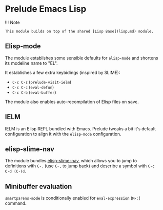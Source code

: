 # Prelude Emacs Lisp

!!! Note

    This module builds on top of the shared [Lisp Base](lisp.md) module.

## Elisp-mode

The module establishes some sensible defaults for `elisp-mode` and
shortens its modeline name to "EL".

It establishes a few extra keybidings (inspired by SLIME):

- `C-c C-z` (`prelude-visit-ielm`)
- `C-c C-c` (`eval-defun`)
- `C-c C-b` (`eval-buffer`)

The module also enables auto-recompilation of Elisp files on save.

## IELM

IELM is an Elisp REPL bundled with Emacs. Prelude tweaks a bit it's default
configuration to align it with the `elisp-mode` configuration.

## elisp-slime-nav

The module bundles [elisp-slime-nav](https://github.com/purcell/elisp-slime-nav),
which allows you to jump to definitions with `C-.` (use `C-,` to jump back) and describe a symbol with
`C-c C-d (C-)d`.

## Minibuffer evaluation

`smartparens-mode` is conditionally enabled for `eval-expression` (`M-:`) command.
